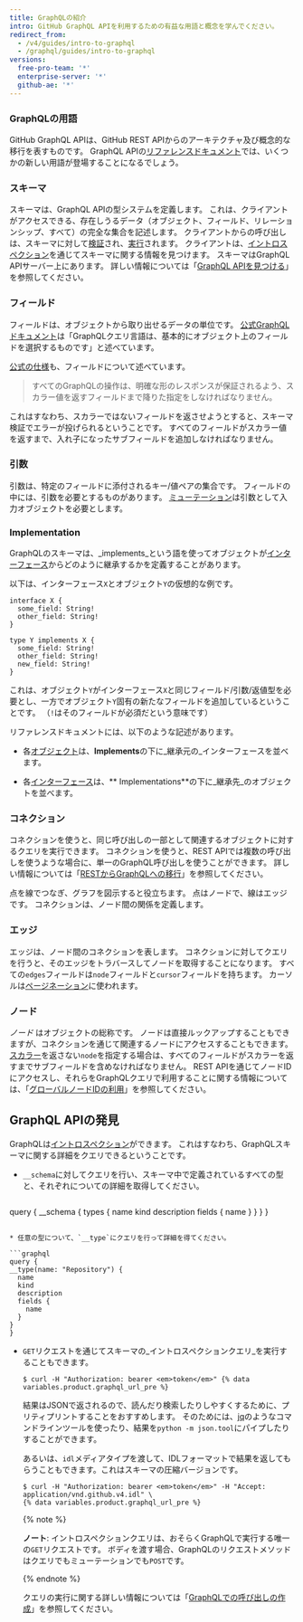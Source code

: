 ```yaml
---
title: GraphQLの紹介
intro: GitHub GraphQL APIを利用するための有益な用語と概念を学んでください。
redirect_from:
  - /v4/guides/intro-to-graphql
  - /graphql/guides/intro-to-graphql
versions:
  free-pro-team: '*'
  enterprise-server: '*'
  github-ae: '*'
---
```


### GraphQLの用語

GitHub GraphQL APIは、GitHub REST APIからのアーキテクチャ及び概念的な移行を表すものです。 GraphQL APIの[リファレンスドキュメント](/v4/)では、いくつかの新しい用語が登場することになるでしょう。

### スキーマ

スキーマは、GraphQL APIの型システムを定義します。 これは、クライアントがアクセスできる、存在しうるデータ（オブジェクト、フィールド、リレーションシップ、すべて）の完全な集合を記述します。 クライアントからの呼び出しは、スキーマに対して[検証](https://graphql.github.io/learn/validation/)され、[実行](https://graphql.github.io/learn/execution/)されます。 クライアントは、[イントロスペクション](#discovering-the-graphql-api)を通じてスキーマに関する情報を見つけます。 スキーマはGraphQL APIサーバー上にあります。 詳しい情報については「[GraphQL APIを見つける](#discovering-the-graphql-api)」を参照してください。

### フィールド

フィールドは、オブジェクトから取り出せるデータの単位です。 [公式GraphQLドキュメント](https://graphql.github.io/learn/schema/)は「GraphQLクエリ言語は、基本的にオブジェクト上のフィールドを選択するものです」と述べています。

[公式の仕様](https://graphql.github.io/graphql-spec/June2018/#sec-Language.Fields)も、フィールドについて述べています。

> すべてのGraphQLの操作は、明確な形のレスポンスが保証されるよう、スカラー値を返すフィールドまで降りた指定をしなければなりません。

これはすなわち、スカラーではないフィールドを返させようとすると、スキーマ検証でエラーが投げられるということです。 すべてのフィールドがスカラー値を返すまで、入れ子になったサブフィールドを追加しなければなりません。

### 引数

引数は、特定のフィールドに添付されるキー/値ペアの集合です。 フィールドの中には、引数を必要とするものがあります。 [ミューテーション](/v4/guides/forming-calls#about-mutations)は引数として入力オブジェクトを必要とします。

### Implementation

GraphQLのスキーマは、_implements_という語を使ってオブジェクトが[インターフェース](/v4/interface)からどのように継承するかを定義することがあります。

以下は、インターフェース`X`とオブジェクト`Y`の仮想的な例です。

```
interface X {
  some_field: String!
  other_field: String!
}

type Y implements X {
  some_field: String!
  other_field: String!
  new_field: String!
}
```

これは、オブジェクト`Y`がインターフェース`X`と同じフィールド/引数/返値型を必要とし、一方でオブジェクト`Y`固有の新たなフィールドを追加しているということです。 （`!`はそのフィールドが必須だという意味です）

リファレンスドキュメントには、以下のような記述があります。

* 各[オブジェクト](/v4/object)は、**Implements**の下に_継承元の_インターフェースを並べます。

* 各[インターフェース](/v4/interface)は、** Implementations**の下に_継承先_のオブジェクトを並べます。

### コネクション

コネクションを使うと、同じ呼び出しの一部として関連するオブジェクトに対するクエリを実行できます。 コネクションを使うと、REST APIでは複数の呼び出しを使うような場合に、単一のGraphQL呼び出しを使うことができます。 詳しい情報については「[RESTからGraphQLへの移行](/v4/guides/migrating-from-rest)」を参照してください。

点を線でつなぎ、グラフを図示すると役立ちます。 点はノードで、線はエッジです。 コネクションは、ノード間の関係を定義します。

### エッジ

エッジは、ノード間のコネクションを表します。 コネクションに対してクエリを行うと、そのエッジをトラバースしてノードを取得することになります。 すべての`edges`フィールドは`node`フィールドと`cursor`フィールドを持ちます。 カーソルは[ページネーション](https://graphql.github.io/learn/pagination/)に使われます。

### ノード

_ノード_ はオブジェクトの総称です。 ノードは直接ルックアップすることもできますが、コネクションを通じて関連するノードにアクセスすることもできます。 [スカラー](/v4/scalar)を返さない`node`を指定する場合は、すべてのフィールドがスカラーを返すまでサブフィールドを含めなければなりません。 REST APIを通じてノードIDにアクセスし、それらをGraphQLクエリで利用することに関する情報については、「[グローバルノードIDの利用](/v4/guides/using-global-node-ids)」を参照してください。

## GraphQL APIの発見

GraphQLは[イントロスペクション](https://graphql.github.io/learn/introspection/)ができます。 これはすなわち、GraphQLスキーマに関する詳細をクエリできるということです。

* `__schema`に対してクエリを行い、スキーマ中で定義されているすべての型と、それぞれについての詳細を取得してください。

  ```graphql
query {
  __schema {
    types {
      name
      kind
      description
      fields {
        name
      }
    }
  }
}
  ```

* 任意の型について、`__type`にクエリを行って詳細を得てください。

  ```graphql
query {
  __type(name: "Repository") {
    name
    kind
    description
    fields {
      name
    }
  }
}
  ```

* `GET`リクエストを通じてスキーマの_イントロスペクションクエリ_を実行することもできます。

  ```shell
  $ curl -H "Authorization: bearer <em>token</em>" {% data variables.product.graphql_url_pre %}
  ```

  結果はJSONで返されるので、読んだり検索したりしやすくするために、プリティプリントすることをおすすめします。 そのためには、[jq](https://stedolan.github.io/jq/)のようなコマンドラインツールを使ったり、結果を`python -m json.tool`にパイプしたりすることができます。

  あるいは、`idl`メディアタイプを渡して、IDLフォーマットで結果を返してもらうこともできます。これはスキーマの圧縮バージョンです。

  ```shell
  $ curl -H "Authorization: bearer <em>token</em>" -H "Accept: application/vnd.github.v4.idl" \
  {% data variables.product.graphql_url_pre %}
  ```

  {% note %}

  **ノート**: イントロスペクションクエリは、おそらくGraphQLで実行する唯一の`GET`リクエストです。 ボディを渡す場合、GraphQLのリクエストメソッドはクエリでもミューテーションでも`POST`です。

  {% endnote %}

  クエリの実行に関する詳しい情報については「[GraphQLでの呼び出しの作成](/v4/guides/forming-calls)」を参照してください。
